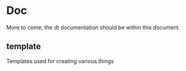 # Doc

More to come, the dt documentation should be within this document.

## template

Templates used for creating various things
